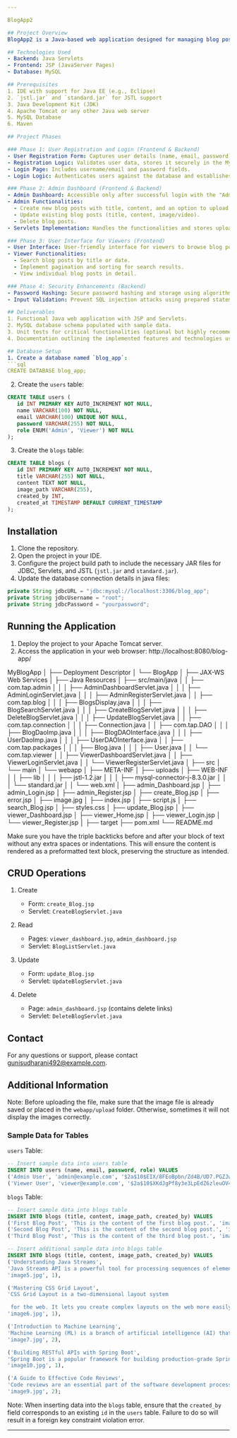 ```yaml
---

BlogApp2

## Project Overview
BlogApp2 is a Java-based web application designed for managing blog posts with user roles and authentication. The application supports two types of users: Admin and Viewer. Admins can create, update, and delete blog posts, while Viewers can browse and search for blog posts.

## Technologies Used
- Backend: Java Servlets
- Frontend: JSP (JavaServer Pages)
- Database: MySQL

## Prerequisites
1. IDE with support for Java EE (e.g., Eclipse)
2. `jstl.jar` and `standard.jar` for JSTL support
3. Java Development Kit (JDK)
4. Apache Tomcat or any other Java web server
5. MySQL Database
6. Maven

## Project Phases

### Phase 1: User Registration and Login (Frontend & Backend)
- User Registration Form: Captures user details (name, email, password) and role (Admin/Viewer).
- Registration Logic: Validates user data, stores it securely in the MySQL database with hashed passwords, and assigns a role.
- Login Page: Includes username/email and password fields.
- Login Logic: Authenticates users against the database and establishes user sessions using cookies or sessions for role identification.

### Phase 2: Admin Dashboard (Frontend & Backend)
- Admin Dashboard: Accessible only after successful login with the "Admin" role.
- Admin Functionalities:
  - Create new blog posts with title, content, and an option to upload images/videos.
  - Update existing blog posts (title, content, image/video).
  - Delete blog posts.
- Servlets Implementation: Handles the functionalities and stores uploaded images/videos securely in the database. Ensures data validation and sanitization to prevent security vulnerabilities.

### Phase 3: User Interface for Viewers (Frontend)
- User Interface: User-friendly interface for viewers to browse blog posts.
- Viewer Functionalities:
  - Search blog posts by title or date.
  - Implement pagination and sorting for search results.
  - View individual blog posts in detail.

### Phase 4: Security Enhancements (Backend)
- Password Hashing: Secure password hashing and storage using algorithms like BCrypt.
- Input Validation: Prevent SQL injection attacks using prepared statements.

## Deliverables
1. Functional Java web application with JSP and Servlets.
2. MySQL database schema populated with sample data.
3. Unit tests for critical functionalities (optional but highly recommended).
4. Documentation outlining the implemented features and technologies used.

## Database Setup
1. Create a database named `blog_app`:
```sql
CREATE DATABASE blog_app;
```

2. Create the `users` table:
```sql
CREATE TABLE users (
   id INT PRIMARY KEY AUTO_INCREMENT NOT NULL,
   name VARCHAR(100) NOT NULL,
   email VARCHAR(100) UNIQUE NOT NULL,
   password VARCHAR(255) NOT NULL,
   role ENUM('Admin', 'Viewer') NOT NULL
);
```

3. Create the `blogs` table:
```sql
CREATE TABLE blogs (
   id INT PRIMARY KEY AUTO_INCREMENT NOT NULL,
   title VARCHAR(255) NOT NULL,
   content TEXT NOT NULL,
   image_path VARCHAR(255),
   created_by INT,
   created_at TIMESTAMP DEFAULT CURRENT_TIMESTAMP
);
```

## Installation
1. Clone the repository.
2. Open the project in your IDE.
3. Configure the project build path to include the necessary JAR files for JDBC, Servlets, and JSTL (`jstl.jar` and `standard.jar`).
4. Update the database connection details in java files:
```java
private String jdbcURL = "jdbc:mysql://localhost:3306/blog_app";
private String jdbcUsername = "root";
private String jdbcPassword = "yourpassword";
```

## Running the Application
1. Deploy the project to your Apache Tomcat server.
2. Access the application in your web browser:
http://localhost:8080/blog-app/

MyBlogApp
│
├── Deployment Descriptor
│   └── BlogApp
│
├── JAX-WS Web Services
│
├── Java Resources
│   ├── src/main/java
│   │   ├── com.tap.admin
│   │   │   ├── AdminDashboardServlet.java
│   │   │   ├── AdminLoginServlet.java
│   │   │   ├── AdminRegisterServlet.java
│   │   ├── com.tap.blog
│   │   │   ├── BlogsDisplay.java
│   │   │   ├── BlogSearchServlet.java
│   │   │   ├── CreateBlogServlet.java
│   │   │   ├── DeleteBlogServlet.java
│   │   │   ├── UpdateBlogServlet.java
│   │   ├── com.tap.connection
│   │   │   ├── Connection.java
│   │   ├── com.tap.DAO
│   │   │   ├── BlogDaoImp.java
│   │   │   ├── BlogDAOInterface.java
│   │   │   ├── UserDaoImp.java
│   │   │   ├── UserDAOInterface.java
│   │   ├── com.tap.packages
│   │   │   ├── Blog.java
│   │   │   ├── User.java
│   │   └── com.tap.viewer
│   │       ├── ViewerDashboardServlet.java
│   │       ├── ViewerLoginServlet.java
│   │       └── ViewerRegisterServlet.java
│
├── src
│   └── main
│       └── webapp
│           ├── META-INF
│           ├── uploads
│           ├── WEB-INF
│           │   ├── lib
│           │   │   ├── jstl-1.2.jar
│           │   │   ├── mysql-connector-j-8.3.0.jar
│           │   │   └── standard.jar
│           │   └── web.xml
│           ├── admin_Dashboard.jsp
│           ├── admin_Login.jsp
│           ├── admin_Register.jsp
│           ├── create_Blog.jsp
│           ├── error.jsp
│           ├── image.jpg
│           ├── index.jsp
│           ├── script.js
│           ├── search_Blog.jsp
│           ├── styles.css
│           ├── update_Blog.jsp
│           ├── viewer_Dashboard.jsp
│           ├── viewer_Home.jsp
│           ├── viewer_Login.jsp
│           └── viewer_Register.jsp
│
├── target
├── pom.xml
└── README.md


Make sure you have the triple backticks before and after your block of text without any extra spaces or indentations. This will ensure the content is rendered as a preformatted text block, preserving the structure as intended.

## CRUD Operations
1. Create
   - Form: `create_Blog.jsp`
   - Servlet: `CreateBlogServlet.java`

2. Read
   - Pages: `viewer_dashboard.jsp`, `admin_dashboard.jsp`
   - Servlet: `BlogListServlet.java`

3. Update
   - Form: `update_Blog.jsp`
   - Servlet: `UpdateBlogServlet.java`

4. Delete
   - Page: `admin_dashboard.jsp` (contains delete links)
   - Servlet: `DeleteBlogServlet.java`

## Contact
For any questions or support, please contact [gunisudharani492@example.com](mailto:gunisudharani492@example.com).

## Additional Information
Note: Before uploading the file, make sure that the image file is already saved or placed in the `webapp/upload` folder. Otherwise, sometimes it will not display the images correctly.

### Sample Data for Tables

`users` Table:
```sql
-- Insert sample data into users table
INSERT INTO users (name, email, password, role) VALUES
('Admin User', 'admin@example.com', '$2a$10$EIX/8FEoBpbn/Zd4B/UD7.PGZJwHV1FDhOd5LvQxYkKoZ0bhKGG2y', 'Admin'), -- password: admin123
('Viewer User', 'viewer@example.com', '$2a$10$XKdJgPf8y3e3LpEdZ6zleuOV4Eq8ufmMKYf7zUP6WZ76EZAxzOFUC', 'Viewer'); -- password: viewer123
```

`blogs` Table:
```sql
-- Insert sample data into blogs table
INSERT INTO blogs (title, content, image_path, created_by) VALUES
('First Blog Post', 'This is the content of the first blog post.', 'image5.jpg', 1),
('Second Blog Post', 'This is the content of the second blog post.', 'image6.jpg', 1),
('Third Blog Post', 'This is the content of the third blog post.', 'image7.jpg', 2);

-- Insert additional sample data into blogs table
INSERT INTO blogs (title, content, image_path, created_by) VALUES
('Understanding Java Streams', 
'Java Streams API is a powerful tool for processing sequences of elements. Introduced in Java 8, it allows for functional-style operations on streams of elements, such as map-reduce transformations. The Streams API can be used to perform a variety of operations, such as filtering, mapping, and reducing, in a declarative manner. This post explores the basics of Java Streams and provides examples on how to leverage its capabilities for more readable and maintainable code.', 
'image5.jpg', 1),

('Mastering CSS Grid Layout', 
'CSS Grid Layout is a two-dimensional layout system

 for the web. It lets you create complex layouts on the web more easily and consistently across browsers. Grid Layout excels at dividing a page into major regions or defining the relationship in terms of size, position, and layer between parts of a control built from HTML primitives. This article covers the fundamentals of CSS Grid Layout and provides practical examples to help you master this powerful layout system.', 
'image6.jpg', 1),

('Introduction to Machine Learning', 
'Machine Learning (ML) is a branch of artificial intelligence (AI) that focuses on building systems that learn from data, identify patterns, and make decisions with minimal human intervention. ML algorithms use historical data as input to predict new output values. This blog post delves into the basics of machine learning, its applications, and the different types of machine learning algorithms, providing a solid foundation for beginners.', 
'image7.jpg', 2),

('Building RESTful APIs with Spring Boot', 
'Spring Boot is a popular framework for building production-grade Spring-based applications with minimal effort. It provides a range of features that make it easy to create stand-alone, production-grade Spring-based applications. This post walks through the process of building RESTful APIs using Spring Boot, covering key concepts such as controllers, services, and repositories, and provides code examples to demonstrate the implementation.', 
'image10.jpg', 1),

('A Guide to Effective Code Reviews', 
'Code reviews are an essential part of the software development process. They help improve code quality, share knowledge among team members, and ensure that coding standards are followed. This article discusses best practices for conducting effective code reviews, including how to give constructive feedback, the importance of readability and maintainability, and tips for reviewers and authors to get the most out of the process.', 
'image9.jpg', 2);
```

Note: When inserting data into the `blogs` table, ensure that the `created_by` field corresponds to an existing `id` in the `users` table. Failure to do so will result in a foreign key constraint violation error.

---
```

